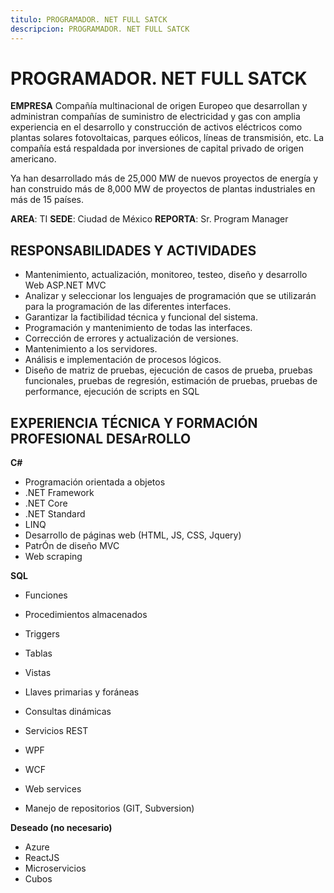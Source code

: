 ```yaml
---
titulo: PROGRAMADOR. NET FULL SATCK
descripcion: PROGRAMADOR. NET FULL SATCK
---
```


# PROGRAMADOR. NET FULL SATCK

**EMPRESA** Compañía multinacional de origen Europeo que desarrollan y administran compañías de suministro de electricidad y gas con amplia experiencia en el desarrollo y construcción de activos eléctricos como plantas solares fotovoltaicas, parques eólicos, líneas de transmisión, etc. La compañía está respaldada por inversiones de capital privado de origen americano.

Ya han desarrollado más de 25,000 MW de nuevos proyectos de energía y han construido más de 8,000 MW de proyectos de plantas industriales en más de 15 países.

**AREA**: TI
**SEDE**: Ciudad de México
**REPORTA**: Sr. Program Manager

## RESPONSABILIDADES Y ACTIVIDADES

* Mantenimiento, actualización, monitoreo, testeo, diseño y desarrollo Web ASP.NET MVC
* Analizar y seleccionar los lenguajes de programación que se utilizarán para la programación de las diferentes interfaces.
* Garantizar la factibilidad técnica y funcional del sistema.
* Programación y mantenimiento de todas las interfaces.
* Corrección de errores y actualización de versiones.
* Mantenimiento a los servidores.
* Análisis e implementación de procesos lógicos.
* Diseño de matriz de pruebas, ejecución de casos de prueba, pruebas funcionales, pruebas de regresión, estimación de pruebas,
pruebas de performance, ejecución de scripts en SQL

## EXPERIENCIA TÉCNICA Y FORMACIÓN PROFESIONAL DESArROLLO

**C#**

* Programación orientada a objetos
* .NET Framework
* .NET Core
* .NET Standard
* LINQ
* Desarrollo de páginas web (HTML, JS, CSS, Jquery)
* PatrÓn de diseño MVC
* Web scraping

**SQL**

* Funciones
* Procedimientos almacenados
* Triggers
* Tablas
* Vistas
* Llaves primarias y foráneas
* Consultas dinámicas

* Servicios REST
* WPF
* WCF
* Web services
* Manejo de repositorios (GIT, Subversion)

**Deseado (no necesario)**

* Azure
* ReactJS
* Microservicios
* Cubos
